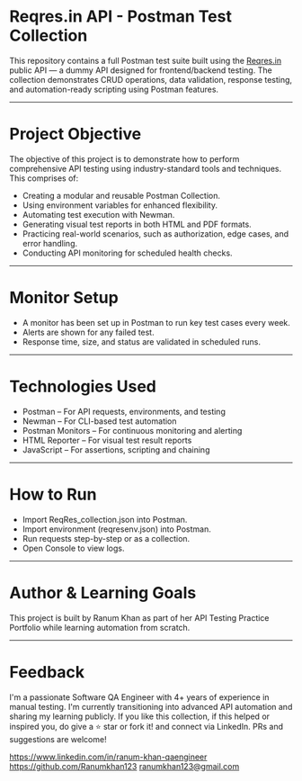 # Reqres.in API - Postman Test Collection

This repository contains a full Postman test suite built using the [Reqres.in](https://reqres.in) public API — a dummy API designed for frontend/backend testing. The collection demonstrates CRUD operations, data validation, response testing, and automation-ready scripting using Postman features.

---

# Project Objective
The objective of this project is to demonstrate how to perform comprehensive API testing using industry-standard tools and techniques. This comprises of:

- Creating a modular and reusable Postman Collection.
- Using environment variables for enhanced flexibility.
- Automating test execution with Newman.
- Generating visual test reports in both HTML and PDF formats.
- Practicing real-world scenarios, such as authorization, edge cases, and error handling.
- Conducting API monitoring for scheduled health checks.

---

# Monitor Setup
- A monitor has been set up in Postman to run key test cases every week.
- Alerts are shown for any failed test.
- Response time, size, and status are validated in scheduled runs.

---

# Technologies Used

- Postman – For API requests, environments, and testing
- Newman – For CLI-based test automation
- Postman Monitors – For continuous monitoring and alerting
- HTML Reporter – For visual test result reports
- JavaScript – For assertions, scripting and chaining

---

# How to Run

- Import ReqRes_collection.json into Postman.
- Import environment (reqresenv.json) into Postman.
- Run requests step-by-step or as a collection.
- Open Console to view logs.

---

# Author & Learning Goals

This project is built by Ranum Khan as part of her API Testing Practice Portfolio while learning automation from scratch.

---

# Feedback

I'm a passionate Software QA Engineer with 4+ years of experience in manual testing. I'm currently transitioning into advanced API automation and sharing my learning publicly. If you like this collection, if this helped or inspired you, do give a ⭐ star or fork it! and connect via LinkedIn. PRs and suggestions are welcome!

https://www.linkedin.com/in/ranum-khan-qaengineer
https://github.com/Ranumkhan123
ranumkhan123@gmail.com


